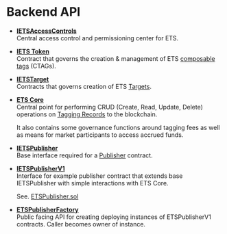 # Backend API

- **[IETSAccessControls](./interfaces/IETSAccessControls.md)**  
  Central access control and permissioning center for ETS.

- **[IETS Token](./interfaces/IETSToken.md)**  
  Contract that governs the creation & management of ETS [composable tags](../key-concepts.md#tag-ctag) (CTAGs).

- **[IETSTarget](./interfaces/IETSTarget.md)**  
  Contracts that governs creation of ETS [Targets](../key-concepts.md#target).

- **[ETS Core](./ETS.md)**  
  Central point for performing CRUD (Create, Read, Update, Delete) operations on [Tagging Records](../key-concepts.md#tagging-record) to the blockchain.

  It also contains some governance functions around tagging fees as well as means for market participants to access accrued funds.

- **[IETSPublisher](./publishers/interfaces/IETSPublisher.md)**  
  Base interface required for a [Publisher](../key-concepts.md#publisher-contract) contract.

- **[IETSPublisherV1](./publishers/interfaces/IETSPublisherV1.md)**  
  Interface for example publisher contract that extends base IETSPublisher with simple interactions with ETS Core.

  See. [ETSPublisher.sol](./publishers/ETSPublisherV1.md)

- **[ETSPublisherFactory](./ETSPublisherFactory.md)**  
  Public facing API for creating deploying instances of ETSPublisherV1 contracts. Caller becomes owner of instance.
